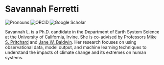 # Savannah Ferretti

![Pronouns](https://img.shields.io/badge/Pronouns-she%2Fher-grey?style=flat-square&labelColor=red)
![ORCiD](https://img.shields.io/badge/0000--0001--9684--7668-grey?style=flat-square&logo=orcid&link=https%253A%252F%252Forcid.org%252F0000-0001-9684-7668)
![Google Scholar](https://img.shields.io/badge/Google_Scholar-grey?style=flat-square&logo=google-scholar&link=https%3A%2F%2Fscholar.google.com%2Fcitations%3Fuser%3DkH2IC6wAAAAJ%26hl%3Den)

Savannah L. is a Ph.D. candidate in the Department of Earth System Science at the University of California, Irvine. She is co-advised by Professors [Mike S. Pritchard](https://sites.ps.uci.edu/pritchard/) and [Jane W. Baldwin](https://www.janebaldw.in/). Her research focuses on using observational data, model output, and machine learning techniques to understand the impacts of climate change and its extremes on human systems.
